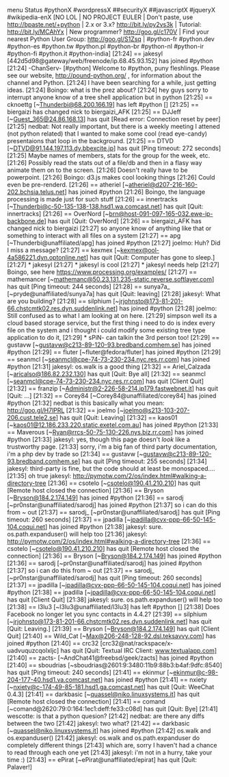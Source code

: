 menu
Status #pythonX #wordpressX ##securityX ##javascriptX #jqueryX #wikipedia-enX
[NO LOL | NO PROJECT EULER | Don't paste, use http://bpaste.net/+python | 2.x or 3.x? http://bit.ly/py2vs3k | Tutorial: http://bit.ly/MCAhYx | New programmer? http://goo.gl/c170V | Find your nearest Python User Group: http://goo.gl/S1Zsq | #python-fr #python.dev #python-es #python.tw #python.pl #python-br #python-nl #python-ir #python-fi #python.it #python-india]
[21:24] == jakesyl [442d5d98@gateway/web/freenode/ip.68.45.93.152] has joined #python
[21:24] -ChanServ- [#python] Welcome to #python, puny fleshlings. Please see our website, http://pound-python.org/ , for information about the channel and Python.
[21:24] <Boingo> I have been searching for a while, just getting ideas.
[21:24] <nedbat> Boingo: what is the prez about?
[21:24] <jakesyl> hey guys sorry to interrupt anyone know of a tree shell application but in python
[21:25] == cknoettg [~Thunderbi@68.200.166.19] has left #python []
[21:25] == biergaizi has changed nick to biergaizi_AFK
[21:25] == DJJeff [~Guest_365@24.86.168.13] has quit [Read error: Connection reset by peer]
[21:25] <Boingo> nedbat: Not really important, but there is a weekly meeting I attened (not python related) that I wanted to make some cool (read eye-candy) presentaions that loop in the background.
[21:25] == DTVD [~DTVD@91.144.197.113.dy.bbexcite.jp] has quit [Ping timeout: 272 seconds]
[21:25] <Boingo> Maybe names of members, stats for the group for the week, etc.
[21:26] <Boingo> Possibly read the stats out of a file/db and then in a flasy way animate them on to the screen.
[21:26] <Boingo> Doesn't really have to be powerpoint.
[21:26] <nedbat> Boingo: d3.js makes cool looking things
[21:26] <Boingo> Could even be pre-renderd.
[21:26] == atheriel [~atheriel@d207-216-160-202.bchsia.telus.net] has joined #python
[21:26] <joelmo> Boingo, the language processing is made just for such stuff
[21:26] == innertracks [~Thunderbi@c-50-135-138-138.hsd1.wa.comcast.net] has quit [Quit: innertracks]
[21:26] == OverNord [~brn@host-091-097-165-032.ewe-ip-backbone.de] has quit [Quit: OverNord]
[21:26] == biergaizi_AFK has changed nick to biergaizi
[21:27] <jakesyl> so anyone know of anything like that  or something to interact with all files on a system
[21:27] == apg [~Thunderbi@unaffiliated/apg] has joined #python
[21:27] <Boingo> joelmo: Huh?  Did I miss a message?
[21:27] == kexmex [~kexmex@ool-4a586221.dyn.optonline.net] has quit [Quit: Computer has gone to sleep.]
[21:27] * jakesyl
[21:27] * jakesyl is cool
[21:27] * jakesyl needs help
[21:27] <joelmo> Boingo, see here https://www.processing.org/examples/
[21:27] == mathemancer [~mathemanc@50.23.131.235-static.reverse.softlayer.com] has quit [Ping timeout: 244 seconds]
[21:28] == sunya7a_ [~pryde@unaffiliated/sunya7a] has quit [Quit: leaving]
[21:28] <simpson> jakesyl: What are you building?
[21:28] == silphium [~jrjohnsto@173-81-201-66.chstcmtk02.res.dyn.suddenlink.net] has joined #python
[21:28] <Boingo> joelmo: Still confused as to what I am looking at on here.
[21:29] <jakesyl> simpson well its a cloud based storage service, but the first thing i need to do is index every file on the system and i thought i could modify some existing tree type application to do it,
[21:29] * sPiN- can talkin the 3rd person too!
[21:29] == gustavw [~gustavw@c213-89-120-93.bredband.comhem.se] has joined #python
[21:29] == fluter [~fluter@fedora/fluter] has joined #python
[21:29] == seanmcl [~seanmcl@cpe-74-73-230-234.nyc.res.rr.com] has joined #python
[21:31] <nedbat> jakesyl: os.walk is a good thing
[21:32] == Ariel_Calzada [~aricalso@186.82.232.130] has quit [Quit: Bye all]
[21:32] == seanmcl [~seanmcl@cpe-74-73-230-234.nyc.res.rr.com] has quit [Client Quit]
[21:32] == franzip [~Administr@2-226-58-214.ip179.fastwebnet.it] has quit [Quit: ...]
[21:32] == Corey84 [~Corey84@unaffiliated/corey84] has joined #python
[21:32] <jakesyl> nedbat is this basically what you mean: http://goo.gl/H7lPRL
[21:32] == joelmo [~joelmo@s213-103-207-206.cust.tele2.se] has quit [Quit: Leaving]
[21:32] == kaos01 [~kaos01@12.186.233.220.static.exetel.com.au] has joined #python
[21:33] == Maverous [~Ryan@rrcs-50-75-130-226.nys.biz.rr.com] has joined #python
[21:33] <nedbat> jakesyl: yes, though this page doesn't *look* like a trustworthy page.
[21:33] <jakesyl> sorry, i'm a big fan of third party documentation, i'm a php dev by trade so
[21:34] == gustavw [~gustavw@c213-89-120-93.bredband.comhem.se] has quit [Ping timeout: 255 seconds]
[21:34] <nedbat> jakesyl: third-party is fine, but the code should at least be monospaced....
[21:35] <jakesyl> oh true
 <nedbat> jakesyl: http://pymotw.com/2/os/index.html#walking-a-directory-tree
[21:36] == csotelo [~csotelo@190.41.210.210] has quit [Remote host closed the connection]
[21:36] == Bryson [~Bryson@184.2.174.149] has joined #python
[21:36] == sarodj [~pr0nstar@unaffiliated/sarodj] has joined #python
[21:37] <jakesyl> so i can do this from ~ out
[21:37] == sarodj_ [~pr0nstar@unaffiliated/sarodj] has quit [Ping timeout: 260 seconds]
[21:37] == jpadilla [~jpadilla@cvx-ppp-66-50-145-104.coqui.net] has joined #python
[21:38] <nedbat> jakesyl: sure.  os.path.expanduser() will help too
[21:36] <nedbat> jakesyl: http://pymotw.com/2/os/index.html#walking-a-directory-tree
[21:36] == csotelo [~csotelo@190.41.210.210] has quit [Remote host closed the connection]
[21:36] == Bryson [~Bryson@184.2.174.149] has joined #python
[21:36] == sarodj [~pr0nstar@unaffiliated/sarodj] has joined #python
[21:37] <jakesyl> so i can do this from ~ out
[21:37] == sarodj_ [~pr0nstar@unaffiliated/sarodj] has quit [Ping timeout: 260 seconds]
[21:37] == jpadilla [~jpadilla@cvx-ppp-66-50-145-104.coqui.net] has joined #python
[21:38] == jpadilla [~jpadilla@cvx-ppp-66-50-145-104.coqui.net] has quit [Client Quit]
[21:38] <nedbat> jakesyl: sure.  os.path.expanduser() will help too
[21:38] == l3lu3 [~l3lu3@unaffiliated/l3lu3] has left #python []
[21:38] <wescotte> Does Facebook no longer let you sync contacts in 4.4.2?
[21:39] == silphium [~jrjohnsto@173-81-201-66.chstcmtk02.res.dyn.suddenlink.net] has quit [Quit: Leaving.]
[21:39] == Bryson [~Bryson@184.2.174.149] has quit [Client Quit]
[21:40] == Wild_Cat [~Max@206-248-128-92.dsl.teksavvy.com] has joined #python
[21:40] == crc32 [crc32@nat/rackspace/x-uadvuquzcqolxljc] has quit [Quit: Textual IRC Client: www.textualapp.com]
[21:40] == zacts- [~AndChat41@freebsd/geek/zacts] has joined #python
[21:40] == sboudrias [~sboudrias@2601:9:3480:11b9:88b3:b4af:9dfc:8540] has quit [Ping timeout: 240 seconds]
[21:41] == ekinmur [~ekinmur@c-98-204-177-40.hsd1.va.comcast.net] has joined #python
[21:41] == nxiety [~nxiety@c-174-49-85-181.hsd1.ga.comcast.net] has quit [Quit: WeeChat 0.4.3]
[21:41] == darkbasic [~quassel@niko.linuxsystems.it] has quit [Remote host closed the connection]
[21:41] == comand [~comand@2620:79:0:164:1ec1:deff:fe33:c08d] has quit [Quit: Bye]
[21:41] <nedbat> wescotte: is that a python quesion?
[21:42] <jakesyl> nedbat: are there any diffs between the two
[21:42] <nedbat> jakesyl: two what?
[21:42] == darkbasic [~quassel@niko.linuxsystems.it] has joined #python
[21:42] <jakesyl> os.walk and os.expanduser()
[21:42] <nedbat> jakesyl: os.walk and os.path.expanduser do completely different things
[21:43] <jakesyl> which are, sorry I haven't had a chance to read through each one yet
[21:43] <nedbat> jakesyl: i'm not in a hurry, take your time :)
[21:43] == ePirat [~ePirat@unaffiliated/epirat] has quit [Quit: Palaver!]
